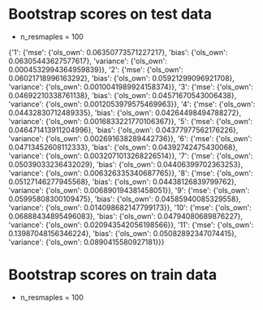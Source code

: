 
# Bootstrap scores on test data  
* n_resmaples = 100

{'1': {'mse': {'ols_own': 0.06350773571227217},
       'bias': {'ols_own': 0.06305443627577617},
       'variance': {'ols_own': 0.0004532994364959839}},
 '2': {'mse': {'ols_own': 0.06021718996163292},
       'bias': {'ols_own': 0.05921299096921708},
       'variance': {'ols_own': 0.0010041989924158374}},
 '3': {'mse': {'ols_own': 0.04692210338761138},
       'bias': {'ols_own': 0.04571670543006438},
       'variance': {'ols_own': 0.0012053979575469963}},
 '4': {'mse': {'ols_own': 0.04432830712489335},
       'bias': {'ols_own': 0.04264498494788272},
       'variance': {'ols_own': 0.0016833221770106367}},
 '5': {'mse': {'ols_own': 0.046471413911204996},
       'bias': {'ols_own': 0.04377977562176226},
       'variance': {'ols_own': 0.002691638289442736}},
 '6': {'mse': {'ols_own': 0.04713452608112333},
       'bias': {'ols_own': 0.04392742475430068},
       'variance': {'ols_own': 0.0032071013268226514}},
 '7': {'mse': {'ols_own': 0.05039033236432029},
       'bias': {'ols_own': 0.04406399702363253},
       'variance': {'ols_own': 0.006326335340687765}},
 '8': {'mse': {'ols_own': 0.05127146277945568},
       'bias': {'ols_own': 0.04438126839799762},
       'variance': {'ols_own': 0.006890194381458051}},
 '9': {'mse': {'ols_own': 0.05995808300109475},
       'bias': {'ols_own': 0.04585940085329558},
       'variance': {'ols_own': 0.014098682147799173}},
 '10': {'mse': {'ols_own': 0.06888434895496083},
        'bias': {'ols_own': 0.04794080689876227},
        'variance': {'ols_own': 0.020943542056198566}},
 '11': {'mse': {'ols_own': 0.13987048156346224},
        'bias': {'ols_own': 0.05082892347074415},
        'variance': {'ols_own': 0.0890415580927181}}}


# Bootstrap scores on train data  
* n_resmaples = 100
